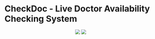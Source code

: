 # CheckDoc - Live Doctor Availability Checking System

<p align="center">
  <img src="https://img.shields.io/tokei/lines/github/reshmaharidhas/CheckDoc">
  <img src="https://img.shields.io/github/repo-size/reshmaharidhas/CheckDoc">
 </p>
